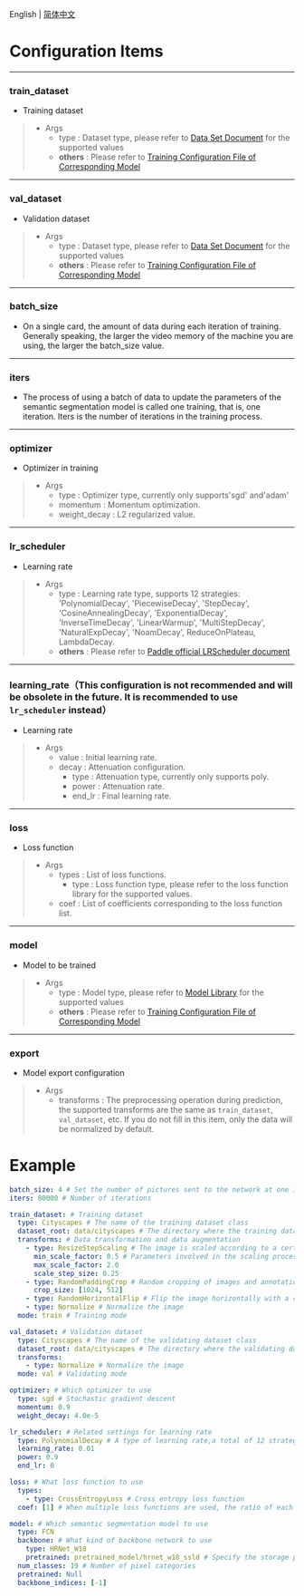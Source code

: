 English | [简体中文](use_cn.md)
# Configuration Items

----
### train_dataset
* Training dataset
>
>  * Args
>     * type : Dataset type, please refer to [Data Set Document](../../apis/datasets/datasets.md) for the supported values
>     * **others** : Please refer to [Training Configuration File of Corresponding Model](../../../configs)

----
### val_dataset
* Validation dataset
>  * Args
>     * type : Dataset type, please refer to [Data Set Document](../../apis/datasets/datasets.md) for the supported values
>     * **others** : Please refer to [Training Configuration File of Corresponding Model](../../../configs)
>

----
### batch_size
* On a single card, the amount of data during each iteration of training. Generally speaking, the larger the video memory of the machine you are using, the larger the batch_size value.

----
### iters
* The process of using a batch of data to update the parameters of the semantic segmentation model is called one training, that is, one iteration. Iters is the number of iterations in the training process.

----
### optimizer
* Optimizer in training
>  * Args
>     * type : Optimizer type, currently only supports'sgd' and'adam'
>     * momentum : Momentum optimization.
>     * weight_decay : L2 regularized value.

----
### lr_scheduler
* Learning rate
>  * Args
>     * type : Learning rate type, supports 12 strategies: 'PolynomialDecay', 'PiecewiseDecay', 'StepDecay', 'CosineAnnealingDecay', 'ExponentialDecay', 'InverseTimeDecay', 'LinearWarmup', 'MultiStepDecay', 'NaturalExpDecay', 'NoamDecay', ReduceOnPlateau, LambdaDecay.
>     * **others** : Please refer to [Paddle official LRScheduler document](https://www.paddlepaddle.org.cn/documentation/docs/zh/api/paddle/optimizer/lr/LRScheduler_cn.html)

----
### learning_rate（This configuration is not recommended and will be obsolete in the future. It is recommended to use `lr_scheduler` instead）
* Learning rate
>  * Args
>     * value : Initial learning rate.
>     * decay : Attenuation configuration.
>       * type : Attenuation type, currently only supports poly.
>       * power : Attenuation rate.
>       * end_lr : Final learning rate.

----
### loss
* Loss function
>  * Args
>     * types : List of loss functions.
>       * type : Loss function type, please refer to the loss function library for the supported values.
>     * coef : List of coefficients corresponding to the loss function list.

----
### model
* Model to be trained
>  * Args
>     * type : Model type, please refer to [Model Library](../../apis/models/models.md) for the supported values
>     * **others** : Please refer to [Training Configuration File of Corresponding Model](../../../configs)
---
### export
* Model export configuration
>  * Args
>    * transforms : The preprocessing operation during prediction, the supported transforms are the same as `train_dataset`, `val_dataset`, etc. If you do not fill in this item, only the data will be normalized by default.

# Example

```yaml
batch_size: 4 # Set the number of pictures sent to the network at one iteration. Generally speaking, the larger the video memory of the machine you are using, the higher the batch_size value.
iters: 80000 # Number of iterations

train_dataset: # Training dataset
  type: Cityscapes # The name of the training dataset class
  dataset_root: data/cityscapes # The directory where the training dataset is stored
  transforms: # Data transformation and data augmentation
    - type: ResizeStepScaling # The image is scaled according to a certain ratio, and this ratio takes scale_step_size as the step size
      min_scale_factor: 0.5 # Parameters involved in the scaling process
      max_scale_factor: 2.0
      scale_step_size: 0.25
    - type: RandomPaddingCrop # Random cropping of images and annotations
      crop_size: [1024, 512]
    - type: RandomHorizontalFlip # Flip the image horizontally with a certain probability
    - type: Normalize # Normalize the image
  mode: train # Training mode

val_dataset: # Validation dataset
  type: Cityscapes # The name of the validating dataset class
  dataset_root: data/cityscapes # The directory where the validating dataset is stored
  transforms:
    - type: Normalize # Normalize the image
  mode: val # Validating mode

optimizer: # Which optimizer to use
  type: sgd # Stochastic gradient descent
  momentum: 0.9
  weight_decay: 4.0e-5

lr_scheduler: # Related settings for learning rate
  type: PolynomialDecay # A type of learning rate,a total of 12 strategies are supported
  learning_rate: 0.01
  power: 0.9
  end_lr: 0

loss: # What loss function to use
  types:
    - type: CrossEntropyLoss # Cross entropy loss function
  coef: [1] # When multiple loss functions are used, the ratio of each loss can be specified in coef

model: # Which semantic segmentation model to use
  type: FCN
  backbone: # What kind of backbone network to use
    type: HRNet_W18
    pretrained: pretrained_model/hrnet_w18_ssld # Specify the storage path of the pre-trained model
  num_classes: 19 # Number of pixel categories
  pretrained: Null
  backbone_indices: [-1]

```

